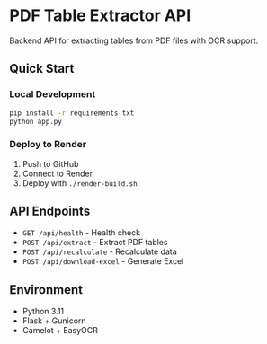 # PDF Table Extractor API

Backend API for extracting tables from PDF files with OCR support.

## Quick Start

### Local Development
```bash
pip install -r requirements.txt
python app.py
```

### Deploy to Render
1. Push to GitHub
2. Connect to Render
3. Deploy with `./render-build.sh`

## API Endpoints
- `GET /api/health` - Health check
- `POST /api/extract` - Extract PDF tables
- `POST /api/recalculate` - Recalculate data
- `POST /api/download-excel` - Generate Excel

## Environment
- Python 3.11
- Flask + Gunicorn
- Camelot + EasyOCR
